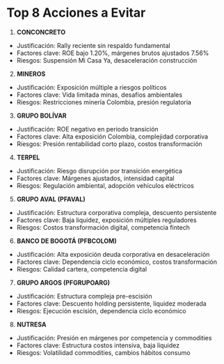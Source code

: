 # Top 8 Acciones a Evitar

1. **CONCONCRETO**

- Justificación: Rally reciente sin respaldo fundamental
- Factores clave: ROE bajo 1.20%, márgenes brutos ajustados 7.56%
- Riesgos: Suspensión Mi Casa Ya, desaceleración construcción

2. **MINEROS**

- Justificación: Exposición múltiple a riesgos políticos
- Factores clave: Vida limitada minas, desafíos ambientales
- Riesgos: Restricciones minería Colombia, presión regulatoria

3. **GRUPO BOLÍVAR**

- Justificación: ROE negativo en periodo transición
- Factores clave: Alta exposición Colombia, complejidad corporativa
- Riesgos: Presión rentabilidad corto plazo, costos transformación

4. **TERPEL**

- Justificación: Riesgo disrupción por transición energética
- Factores clave: Márgenes ajustados, intensidad capital
- Riesgos: Regulación ambiental, adopción vehículos eléctricos

5. **GRUPO AVAL (PFAVAL)**

- Justificación: Estructura corporativa compleja, descuento persistente
- Factores clave: Baja liquidez, exposición múltiples reguladores
- Riesgos: Costos transformación digital, competencia fintech

6. **BANCO DE BOGOTÁ (PFBCOLOM)**

- Justificación: Alta exposición deuda corporativa en desaceleración
- Factores clave: Dependencia ciclo económico, costos transformación
- Riesgos: Calidad cartera, competencia digital

7. **GRUPO ARGOS (PFGRUPOARG)**

- Justificación: Estructura compleja pre-escisión
- Factores clave: Descuento holding persistente, liquidez moderada
- Riesgos: Ejecución escisión, dependencia ciclo económico

8. **NUTRESA**

- Justificación: Presión en márgenes por competencia y commodities
- Factores clave: Estructura costos intensiva, baja liquidez
- Riesgos: Volatilidad commodities, cambios hábitos consumo
